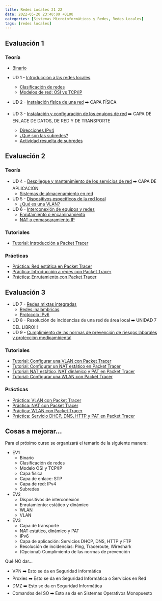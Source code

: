```yaml
---
title: Redes Locales 21 22
date: 2022-05-20 23:40:00 +0100
categories: [Sistemas Microinformáticos y Redes, Redes Locales]
tags: [redes locales]
---
```


<style>
  .post h1, .post-content h2, .post-content h3, .post-content h4, a{
    color: var(--redes-locales-color);
  }
</style>

## Evaluación 1

### Teoría

- [Binario](/posts/binario/)

- UD 1 - [Introducción a las redes locales](/posts/introduccion-redes-locales/)
  - [Clasificación de redes](/posts/clasificacion-de-redes/)
  - [Modelos de red: OSI vs TCP/IP](/posts/modelos-red-osi-vs-tcp-ip/)
- UD 2 - [Instalación física de una red](/posts/instalacion-fisica-de-una-red/) ➡️ CAPA FÍSICA
- UD 3 - [Instalación y configuración de los equipos de red](/posts/instalacion-y-configuracion-de-los-equipos-de-red/) ➡️ CAPA DE ENLACE DE DATOS, DE RED Y DE TRANSPORTE
    - [Direcciones IPv4](/posts/direcciones-ipv4/)
    - [¿Qué son las subredes?](/posts/subredes/)
    - [Actividad resuelta de subredes](/posts/actividad-resuelta-subredes/)

## Evaluación 2

### Teoría

- UD 4 - [Despliegue y mantenimiento de los servicios de red](/posts/despliegue-mantenimiento-de-los-servicios-de-red/) ➡️ CAPA DE APLICACIÓN
    - [Sistemas de almacenamiento en red](/posts/teoria-sistemas-de-almacenamiento-en-red/)
- UD 5 - [Dispositivos específicos de la red local](/posts/dispositivos-especificos-de-la-red-local/)
    - [¿Qué es una VLAN?](/posts/vlan/)
- UD 6 - [Interconexión de equipos y redes](/posts/interconexion-de-equipos-y-redes/)
    - [Enrutamiento o encaminamiento](/posts/enrutamiento/)
    - [NAT o enmascaramiento IP](/posts/nat/)

### Tutoriales

- [Tutorial: Introducción a Packet Tracer](/posts/tutorial-introduccion-a-packet-tracer/)

### Prácticas

- [Práctica: Red estática en Packet Tracer](/posts/practica-packet-tracer-red-estatica/)
- [Práctica: Introducción a redes con Packet Tracer](/posts/practica-introduccion-packet-tracer/)
- [Práctica: Enrutamiento con Packet Tracer](/posts/practica-enrutamiento-con-packet-tracer)

## Evaluación 3

- UD 7 - [Redes mixtas integradas](/posts/redes-mixtas-integradas/)
    - [Redes inalámbricas](/posts/redes-inalambricas/)
    - [Protocolo IPv6](/posts/protocolo-ipv6/)
- UD 8 - Resolución de incidencias de una red de área local ➡️ UNIDAD 7 DEL LIBRO!!!
- UD 9 - [Cumplimiento de las normas de prevención de riesgos laborales y protección medioambiental](/posts/prevencion-de-riesgos-laborales)

### Tutoriales

- [Tutorial: Configurar una VLAN con Packet Tracer](/posts/tutorial-vlan-packet-tracer)
- [Tutorial: Configurar un NAT estático en Packet Tracer](/posts/tutorial-nat-estatico-packet-tracer/)
- [Tutorial: NAT estático, NAT dinámico y PAT en Packet Tracer](/posts/tutorial-nat-pat-packet-tracer/)
- [Tutorial: Configurar una WLAN con Packet Tracer](/posts/tutorial-wlan-packet-tracer)

### Prácticas

- [Práctica: VLAN con Packet Tracer](/posts/practica-vlan-packet-tracer)
- [Práctica: NAT con Packet Tracer](/posts/practica-nat-packet-tracer)
- [Práctica: WLAN con Packet Tracer](/posts/practica-wlan-packet-tracer)
- [Práctica: Servicio DHCP, DNS, HTTP y PAT en Packet Tracer](/posts/practica-servicio-dhcp-dns-http-pat-packet-tracer/)

## Cosas a mejorar...

Para el próximo curso se organizará el temario de la siguiente manera:

- EV1 
  - Binario
  - Clasificación de redes
  - Modelo OSI y TCP/IP
  - Capa física
  - Capa de enlace: STP
  - Capa de red: IPv4
  - Subredes
- EV2 
  - Dispositivos de interconexión
  - Enrutamiento: estático y dinámico
  - WLAN
  - VLAN
- EV3 
  - Capa de transporte
  - NAT estático, dinámico y PAT
  - IPv6
  - Capa de aplicación: Servicios DHCP, DNS, HTTP y FTP
  - Resolución de incidencias: Ping, Traceroute, Wireshark
  - (Opcional) Cumplimiento de las normas de prevención

Qué NO dar...

- VPN ➡️ Esto se da en Seguridad Informática
- Proxies ➡️ Esto se da en Seguridad Informática o Servicios en Red
- DMZ ➡️ Esto se da en Seguridad Informática
- Comandos del SO ➡️ Esto se da en Sistemas Operativos Monopuesto